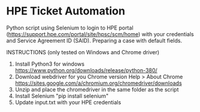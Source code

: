 # HPE Ticket Automation

Python script using Selenium to login to HPE portal (https://support.hpe.com/portal/site/hpsc/scm/home) with your credentials and Service Agreement ID (SAID). Preparing a case with default fields.

INSTRUCTIONS (only tested on Windows and Chrome driver)
1. Install Python3 for windows
   https://www.python.org/downloads/release/python-380/
2. Download webdriver for you Chrome version Help > About Chrome
   https://sites.google.com/a/chromium.org/chromedriver/downloads
3. Unzip and place the chromedriver in the same folder as the script
4. Install Selenium "pip install selenium"
5. Update input.txt with your HPE credentials

